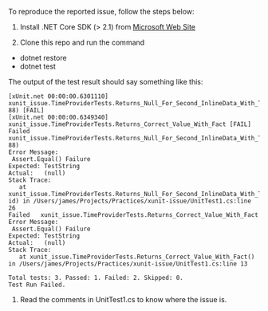 To reproduce the reported issue, follow the steps below:

1. Install .NET Core SDK (> 2.1) from [Microsoft Web Site](https://www.microsoft.com/net/download)

1. Clone this repo and run the command
- dotnet restore
- dotnet test

The output of the test result should say something like this:
```
[xUnit.net 00:00:00.6301110]     xunit_issue.TimeProviderTests.Returns_Null_For_Second_InlineData_With_Theory(id: 88) [FAIL]
[xUnit.net 00:00:00.6349340]     xunit_issue.TimeProviderTests.Returns_Correct_Value_With_Fact [FAIL]
Failed   xunit_issue.TimeProviderTests.Returns_Null_For_Second_InlineData_With_Theory(id: 88)
Error Message:
 Assert.Equal() Failure
Expected: TestString
Actual:   (null)
Stack Trace:
   at xunit_issue.TimeProviderTests.Returns_Null_For_Second_InlineData_With_Theory(Int32 id) in /Users/james/Projects/Practices/xunit-issue/UnitTest1.cs:line 26
Failed   xunit_issue.TimeProviderTests.Returns_Correct_Value_With_Fact
Error Message:
 Assert.Equal() Failure
Expected: TestString
Actual:   (null)
Stack Trace:
   at xunit_issue.TimeProviderTests.Returns_Correct_Value_With_Fact() in /Users/james/Projects/Practices/xunit-issue/UnitTest1.cs:line 13

Total tests: 3. Passed: 1. Failed: 2. Skipped: 0.
Test Run Failed.
```

1. Read the comments in UnitTest1.cs to know where the issue is.